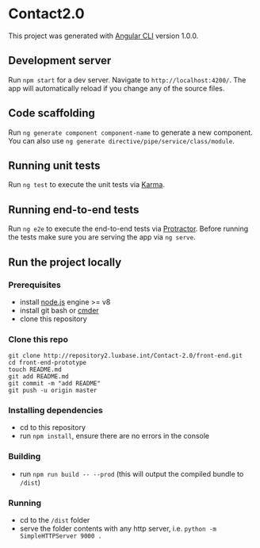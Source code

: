 # Contact2.0

This project was generated with [Angular CLI](https://github.com/angular/angular-cli) version 1.0.0.

## Development server

Run `npm start` for a dev server. Navigate to `http://localhost:4200/`. The app will automatically reload if you change any of the source files.

## Code scaffolding

Run `ng generate component component-name` to generate a new component. You can also use `ng generate directive/pipe/service/class/module`.

## Running unit tests

Run `ng test` to execute the unit tests via [Karma](https://karma-runner.github.io).

## Running end-to-end tests

Run `ng e2e` to execute the end-to-end tests via [Protractor](http://www.protractortest.org/).
Before running the tests make sure you are serving the app via `ng serve`.

## Run the project locally

### Prerequisites
* install [node.js](https://nodejs.org/download/release/v8.1.2/) engine >= v8
* install git bash or [cmder](http://cmder.net)
* clone this repository

### Clone this repo
```
git clone http://repository2.luxbase.int/Contact-2.0/front-end.git
cd front-end-prototype
touch README.md
git add README.md
git commit -m "add README"
git push -u origin master
```

### Installing dependencies
 * cd to this repository
 * run `npm install`, ensure there are no errors in the console

### Building
 * run `npm run build -- --prod` (this will output the compiled bundle to `/dist`)

### Running
* cd to the `/dist` folder
* serve the folder contents with any http server, i.e. `python -m SimpleHTTPServer 9000 .`
